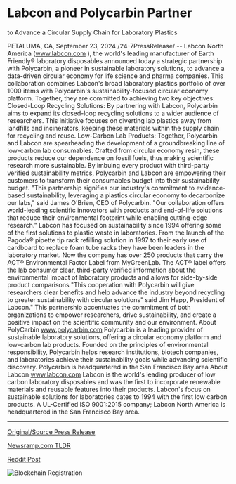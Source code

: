 # Labcon and Polycarbin Partner
to Advance a Circular Supply Chain for Laboratory Plastics

PETALUMA, CA, September 23, 2024 /24-7PressRelease/ -- Labcon North America (www.labcon.com ), the world's leading manufacturer of Earth Friendly® laboratory disposables announced today a strategic partnership with Polycarbin, a pioneer in sustainable laboratory solutions, to advance a data-driven circular economy for life science and pharma companies.  This collaboration combines Labcon's broad laboratory plastics portfolio of over 1000 items with Polycarbin's sustainability-focused circular economy platform.  Together, they are committed to achieving two key objectives:  Closed-Loop Recycling Solutions: By partnering with Labcon, Polycarbin aims to expand its closed-loop recycling solutions to a wider audience of researchers. This initiative focuses on diverting lab plastics away from landfills and incinerators, keeping these materials within the supply chain for recycling and reuse.  Low-Carbon Lab Products: Together, Polycarbin and Labcon are spearheading the development of a groundbreaking line of low-carbon lab consumables. Crafted from circular economy resin, these products reduce our dependence on fossil fuels, thus making scientific research more sustainable. By imbuing every product with third-party verified sustainability metrics, Polycarbin and Labcon are empowering their customers to transform their consumables budget into their sustainability budget.  "This partnership signifies our industry's commitment to evidence-based sustainability, leveraging a plastics circular economy to decarbonize our labs," said James O'Brien, CEO of Polycarbin. "Our collaboration offers world-leading scientific innovators with products and end-of-life solutions that reduce their environmental footprint while enabling cutting-edge research."  Labcon has focused on sustainability since 1994 offering some of the first solutions to plastic waste in laboratories. From the launch of the Pagoda® pipette tip rack refilling solution in 1997 to their early use of cardboard to replace foam tube racks they have been leaders in the laboratory market. Now the company has over 250 products that carry the ACT® Environmental Factor Label from MyGreenLab. The ACT® label offers the lab consumer clear, third-party verified information about the environmental impact of laboratory products and allows for side-by-side product comparisons  "This cooperation with Polycarbin will give researchers clear benefits and help advance the industry beyond recycling to greater sustainability with circular solutions" said Jim Happ, President of Labcon."  This partnership accentuates the commitment of both organizations to empower researchers, drive sustainability, and create a positive impact on the scientific community and our environment.  About PolyCarbin www.polycarbin.com   Polycarbin is a leading provider of sustainable laboratory solutions, offering a circular economy platform and low-carbon lab products. Founded on the principles of environmental responsibility, Polycarbin helps research institutions, biotech companies, and laboratories achieve their sustainability goals while advancing scientific discovery. Polycarbin is headquartered in the San Francisco Bay area  About Labcon www.labcon.com  Labcon is the world's leading producer of low carbon laboratory disposables and was the first to incorporate renewable materials and reusable features into their products. Labcon's focus on sustainable solutions for laboratories dates to 1994 with the first low carbon products. A UL-Certified ISO 9001:2015 company; Labcon North America is headquartered in the San Francisco Bay area. 

---

[Original/Source Press Release](https://www.24-7pressrelease.com/press-release/514493/labcon-and-polycarbin-partnerto-advance-a-circular-supply-chain-for-laboratory-plastics)
                    

[Newsramp.com TLDR](https://newsramp.com/curated-news/labcon-north-america-announces-strategic-partnership-with-polycarbin-to-advance-circular-economy-for-lab-research/d9e61f51570a8a4d42d82f2abc15af6a) 

 



[Reddit Post](https://www.reddit.com/r/Energy_Climate_News/comments/1fnemto/labcon_north_america_announces_strategic/) 



![Blockchain Registration](https://cdn.newsramp.app/24-7PressRelease/qrcode/249/23/lambHKwo.webp)